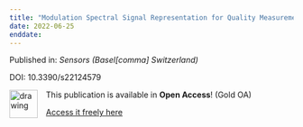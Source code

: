```yaml
---
title: "Modulation Spectral Signal Representation for Quality Measurement and Enhancement of Wearable Device Data: A Technical Note."
date: 2022-06-25
enddate:
---
```


Published in: *Sensors (Basel[comma] Switzerland)*

DOI: 10.3390/s22124579

<img src="https://upload.wikimedia.org/wikipedia/commons/thumb/7/77/Open_Access_logo_PLoS_transparent.svg/800px-Open_Access_logo_PLoS_transparent.svg.png" alt="drawing" width="50" align="left"/> &nbsp;&nbsp;&nbsp;This publication is available in **Open Access**! (Gold OA)

&nbsp;&nbsp;&nbsp;[Access it freely here](https://www.mdpi.com/1424-8220/22/12/4579/pdf?version=1655458157
)

